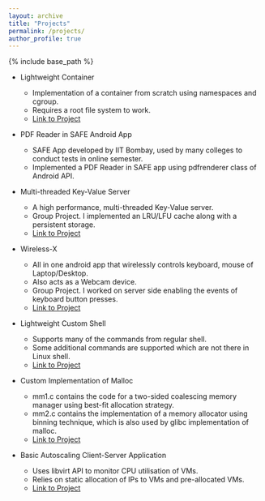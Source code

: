 ```yaml
---
layout: archive
title: "Projects"
permalink: /projects/
author_profile: true
---
```


{% include base_path %}

* Lightweight Container
  * Implementation of a container from scratch using namespaces and cgroup.
  * Requires a root file system to work.
  * [Link to Project](https://github.com/coderaavan/basic_load_balancer)

* PDF Reader in SAFE Android App
  * SAFE App developed by IIT Bombay, used by many colleges to conduct tests in online semester.
  * Implemented a PDF Reader in SAFE app using pdfrenderer class of Android API. 

* Multi-threaded Key-Value Server
  * A high performance, multi-threaded Key-Value server.
  * Group Project. I implemented an LRU/LFU cache along with a persistent storage.
  * [Link to Project](https://github.com/coderaavan/Multi-threaded-Key-Value-Server)

* Wireless-X
  * All in one android app that wirelessly controls keyboard, mouse of Laptop/Desktop.
  * Also acts as a Webcam device.
  * Group Project. I worked on server side enabling the events of keyboard button presses. 
  * [Link to Project](https://git.cse.iitb.ac.in/rajneeshkatkam/PARA-Site_WirelessX/tree/master)

* Lightweight Custom Shell
  * Supports many of the commands from regular shell.
  * Some additional commands are supported which are not there in Linux shell.
  * [Link to Project](https://github.com/coderaavan/custom_shell)

* Custom Implementation of Malloc
  * mm1.c contains the code for a two-sided coalescing memory manager using best-fit allocation strategy. 
  * mm2.c contains the implementation of a memory allocator using binning technique, which is also used by glibc implementation of malloc.
  * [Link to Project](https://github.com/coderaavan/custom_malloc_implementation)

* Basic Autoscaling Client-Server Application
  * Uses libvirt API to monitor CPU utilisation of VMs.
  * Relies on static allocation of IPs to VMs and pre-allocated VMs.
  * [Link to Project](https://github.com/coderaavan/basic_load_balancer)
